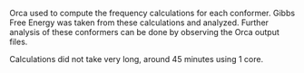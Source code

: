 Orca used to compute the frequency calculations for each conformer. Gibbs Free Energy was taken from these calculations and analyzed. Further analysis of these conformers can be done by observing the Orca output files.

Calculations did not take very long, around 45 minutes using 1 core.
